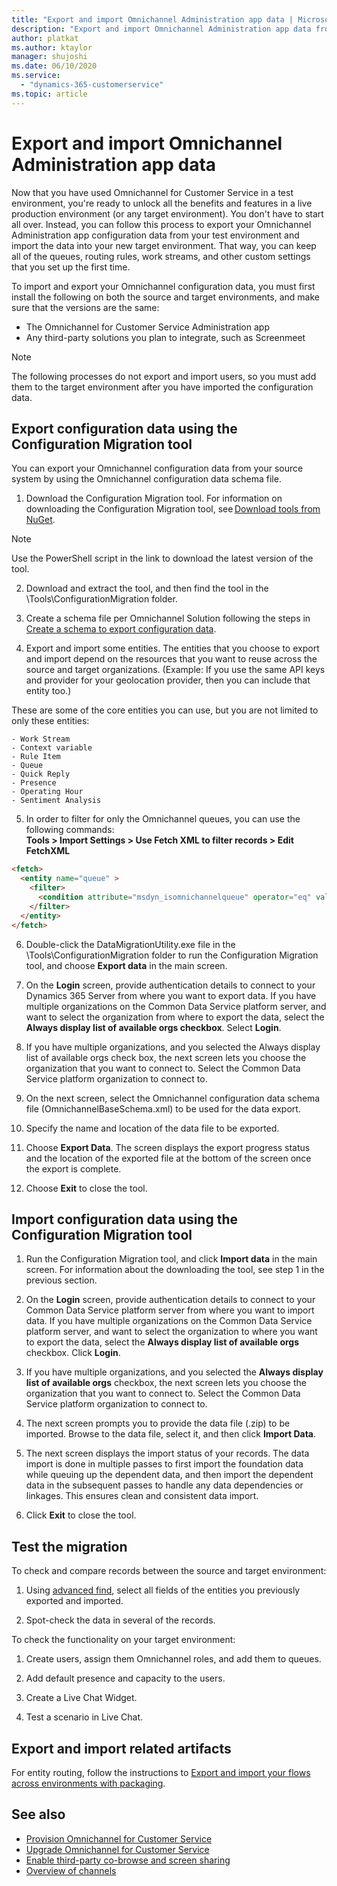 ```yaml
---
title: "Export and import Omnichannel Administration app data | MicrosoftDocs"
description: "Export and import Omnichannel Administration app data from a source organization to another organization"
author: platkat
ms.author: ktaylor
manager: shujoshi
ms.date: 06/10/2020
ms.service: 
  - "dynamics-365-customerservice"
ms.topic: article
---
```


# Export and import Omnichannel Administration app data

Now that you have used Omnichannel for Customer Service in a test environment, you're ready to unlock all the benefits and features in a live production environment (or any target environment). You don't have to start all over. Instead, you can follow this process to export your Omnichannel Administration app configuration data from your test environment and import the data into your new target environment. That way, you can keep all of the queues, routing rules, work streams, and other custom settings that you set up the first time. 

To import and export your Omnichannel configuration data, you must first install the following on both the source and target environments, and make sure that the versions are the same:

  - The Omnichannel for Customer Service Administration app 
  - Any third-party solutions you plan to integrate, such as Screenmeet
  
> [!NOTE]
> The following processes do not export and import users, so you must add them to the target environment after you have imported the configuration data.

## Export configuration data using the Configuration Migration tool 

You can export your Omnichannel configuration data from your source system by using the Omnichannel configuration data schema file. 

1. Download the Configuration Migration tool. For information on downloading the Configuration Migration tool, see [Download tools from NuGet](https://docs.microsoft.com/en-us/powerapps/developer/common-data-service/download-tools-nuget).  

> [!NOTE]
> Use the PowerShell script in the link to download the latest version of the tool.

2. Download and extract the tool, and then find the tool in the \Tools\ConfigurationMigration folder. 

3. Create a schema file per Omnichannel Solution following the steps in [Create a schema to export configuration data](https://docs.microsoft.com/en-us/power-platform/admin/create-schema-export-configuration-data).

4. Export and import some entities. The entities that you choose to export and import depend on the resources that you want to reuse across the source and target organizations. (Example: If you use the same API keys and provider for your geolocation provider, then you can include that entity too.) 

These are some of the core entities you can use, but you are not limited to only these entities:

    - Work Stream 
    - Context variable 
    - Rule Item 
    - Queue 
    - Quick Reply 
    - Presence 
    - Operating Hour 
    - Sentiment Analysis 

5. In order to filter for only the Omnichannel queues, you can use the following commands:  
    **Tools > Import Settings > Use Fetch XML to filter records > Edit FetchXML**

```html
<fetch> 
  <entity name="queue" > 
    <filter> 
      <condition attribute="msdyn_isomnichannelqueue" operator="eq" value="1" /> 
    </filter> 
  </entity> 
</fetch> 
```

6. Double-click the DataMigrationUtility.exe file in the \Tools\ConfigurationMigration folder to run the Configuration Migration tool, and choose **Export data** in the main screen. 

7. On the **Login** screen, provide authentication details to connect to your Dynamics 365 Server from where you want to export data. If you have multiple organizations on the Common Data Service platform server, and want to select the organization from where to export the data, select the **Always display list of available orgs checkbox**. Select **Login**. 

8. If you have multiple organizations, and you selected the Always display list of available orgs check box, the next screen lets you choose the organization that you want to connect to. Select the Common Data Service platform organization to connect to. 

9. On the next screen, select the Omnichannel configuration data schema file (OmnichannelBaseSchema.xml) to be used for the data export. 

10. Specify the name and location of the data file to be exported. 

11. Choose **Export Data**. The screen displays the export progress status and the location of the exported file at the bottom of the screen once the export is complete. 

12. Choose **Exit** to close the tool. 

## Import configuration data using the Configuration Migration tool 

1. Run the Configuration Migration tool, and click **Import data** in the main screen. For information about the downloading the tool, see step 1 in the previous section.

2. On the **Login** screen, provide authentication details to connect to your Common Data Service platform server from where you want to import data. If you have multiple organizations on the Common Data Service platform server, and want to select the organization to where you want to export the data, select the **Always display list of available orgs** checkbox. Click **Login**. 

3. If you have multiple organizations, and you selected the **Always display list of available orgs** checkbox, the next screen lets you choose the organization that you want to connect to. Select the Common Data Service platform organization to connect to. 

4. The next screen prompts you to provide the data file (.zip) to be imported. Browse to the data file, select it, and then click **Import Data**. 

5. The next screen displays the import status of your records. The data import is done in multiple passes to first import the foundation data while queuing up the dependent data, and then import the dependent data in the subsequent passes to handle any data dependencies or linkages. This ensures clean and consistent data import. 

6. Click **Exit** to close the tool. 

## Test the migration

To check and compare records between the source and target environment:

1. Using [advanced find](https://docs.microsoft.com/en-us/dynamics365/customerengagement/on-premises/basics/save-advanced-find-search), select all fields of the entities you previously exported and imported.

2. Spot-check the data in several of the records. 

To check the functionality on your target environment: 

1. Create users, assign them Omnichannel roles, and add them to queues. 

2. Add default presence and capacity to the users. 

3. Create a Live Chat Widget.

4. Test a scenario in Live Chat.

## Export and import related artifacts

For entity routing, follow the instructions to [Export and import your flows across environments with packaging](https://flow.microsoft.com/en-us/blog/import-export-bap-packages/).


## See also

- [Provision Omnichannel for Customer Service](omnichannel-provision-license.md)
- [Upgrade Omnichannel for Customer Service](upgrade-omnichannel.md)
- [Enable third-party co-browse and screen sharing](../developer/how-to/third-party-co-browse.md)
- [Overview of channels](channels.md)
